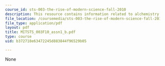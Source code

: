 ```yaml
---
course_id: sts-003-the-rise-of-modern-science-fall-2010
description: This resource contains information related to alchemistry.
file_location: /coursemedia/sts-003-the-rise-of-modern-science-fall-2010/b372718e63472245d883844f96529b05_MITSTS_003F10_assn1_b.pdf
file_type: application/pdf
layout: pdf
title: MITSTS_003F10_assn1_b.pdf
type: course
uid: b372718e63472245d883844f96529b05

---
```

None